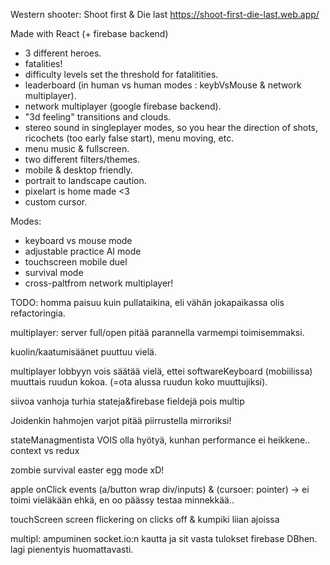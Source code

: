 Western shooter: Shoot first & Die last
https://shoot-first-die-last.web.app/

Made with React (+ firebase backend)

- 3 different heroes.
- fatalities!
- difficulty levels set the threshold for fatalitities.
- leaderboard (in human vs human modes : keybVsMouse & network multiplayer).
- network multiplayer (google firebase backend).
- "3d feeling" transitions and clouds.
- stereo sound in singleplayer modes, so you hear the direction of shots, ricochets (too early false start), menu moving, etc.
- menu music & fullscreen.
- two different filters/themes.
- mobile & desktop friendly.
- portrait to landscape caution.
- pixelart is home made <3
- custom cursor.

Modes:

- keyboard vs mouse mode
- adjustable practice AI mode
- touchscreen mobile duel
- survival mode
- cross-paltfrom network multiplayer!

TODO:
homma paisuu kuin pullataikina, eli vähän jokapaikassa olis refactoringia.

multiplayer: server full/open pitää parannella varmempi toimisemmaksi.

kuolin/kaatumisäänet puuttuu vielä.

multiplayer lobbyyn vois säätää vielä, ettei softwareKeyboard (mobiilissa) muuttais ruudun kokoa. (=ota alussa ruudun koko muuttujiksi).

siivoa vanhoja turhia stateja&firebase fieldejä pois multip

Joidenkin hahmojen varjot pitää piirrustella mirroriksi!

stateManagmentista VOIS olla hyötyä, kunhan performance ei heikkene.. context vs redux

zombie survival easter egg mode xD!

apple onClick events (a/button wrap div/inputs) & (cursoer: pointer) -> ei toimi vieläkään ehkä, en oo päässy testaa minnekkää..

touchScreen screen flickering on clicks off & kumpiki liian ajoissa

multipl: ampuminen socket.io:n kautta ja sit vasta tulokset firebase DBhen. lagi pienentyis huomattavasti.
